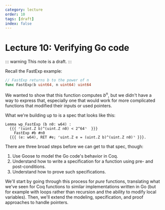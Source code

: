 ```yaml
---
category: lecture
order: 10
tags: [draft]
index: false
---
```


# Lecture 10: Verifying Go code

::: warning This note is a draft. :::

Recall the FastExp example:

```go
// FastExp returns b to the power of n
func FastExp(b uint64, n uint64) uint64
```

We wanted to show that this function computes $b^n$, but we didn't have a way to express that, especially one that would work for more complicated functions that modified their inputs or used pointers.

What we're building up to is a spec that looks like this:

```coq
Lemma wp_FastExp (b n0: w64) :
  {{{ ⌜(uint.Z b)^(uint.Z n0) < 2^64⌝  }}}
    FastExp #b #n0
  {{{ (e: w64), RET #e; ⌜uint.Z e = (uint.Z b)^(uint.Z n0)⌝ }}}.
```

There are three broad steps before we can get to that spec, though:

1. Use Goose to model the Go code's behavior in Coq.
2. Understand how to write a specification for a function using pre- and post-conditions.
3. Understand how to prove such specifications.

We'll start by going through this process for _pure_ functions, translating what we've seen for Coq functions to similar implementations written in Go (but for example with loops rather than recursion and the ability to modify local variables). Then, we'll extend the modeling, specification, and proof approaches to handle pointers.
